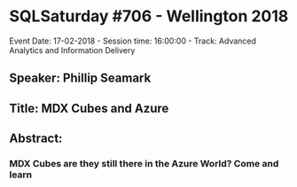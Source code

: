 # SQLSaturday #706 - Wellington 2018
Event Date: 17-02-2018 - Session time: 16:00:00 - Track: Advanced Analytics and Information Delivery
## Speaker: Phillip Seamark
## Title: MDX Cubes and Azure
## Abstract:
### MDX Cubes are they still there in the Azure World? Come and learn
